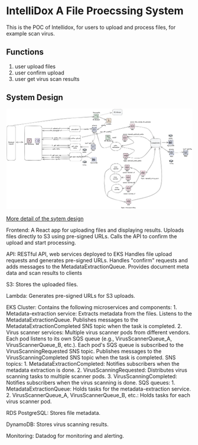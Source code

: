 # IntelliDox A File Proecssing System

This is the POC of Intellidox, for users to upload and process files, for example scan virus.

## Functions

1. user upload files
2. user confirm upload
3. user get virus scan results

## System Design

![sytem design diagram](document/images/final.png)

[More detail of the sytem design](document/design.md)

Frontend: A React app for uploading files and displaying results.
    Uploads files directly to S3 using pre-signed URLs.
    Calls the API to confirm the upload and start processing.

API: RESTful API, web services deployed to EKS
    Handles file upload requests and generates pre-signed URLs.
    Handles "confirm" requests and adds messages to the MetadataExtractionQueue.
    Provides document meta data and scan results to clients

S3: Stores the uploaded files.

Lambda: Generates pre-signed URLs for S3 uploads.

EKS Cluster: Contains the following microservices and components:
    1. Metadata-extraction service: Extracts metadata from the files.
        Listens to the MetadataExtractionQueue.
        Publishes messages to the MetadataExtractionCompleted SNS topic when the task is completed.
    2. Virus scanner services: Multiple virus scanner pods from different vendors.
        Each pod listens to its own SQS queue (e.g., VirusScannerQueue_A, VirusScannerQueue_B, etc.).
        Each pod's SQS queue is subscribed to the VirusScanningRequested SNS topic.
        Publishes messages to the VirusScanningCompleted SNS topic when the task is completed.
SNS topics:
    1. MetadataExtractionCompleted: Notifies subscribers when the metadata extraction is done.
    2. VirusScanningRequested: Distributes virus scanning tasks to multiple scanner pods.
    3. VirusScanningCompleted: Notifies subscribers when the virus scanning is done.
SQS queues:
    1. MetadataExtractionQueue: Holds tasks for the metadata-extraction service.
    2. VirusScannerQueue_A, VirusScannerQueue_B, etc.: Holds tasks for each virus scanner pod.

RDS PostgreSQL: Stores file metadata.

DynamoDB: Stores virus scanning results.

Monitoring: Datadog for monitoring and alerting.

## 

